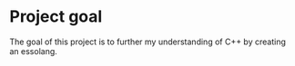# Project goal

The goal of this project is to further my understanding of C++ by creating an essolang.
